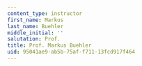 ```yaml
---
content_type: instructor
first_name: Markus
last_name: Buehler
middle_initial: ''
salutation: Prof.
title: Prof. Markus Buehler
uid: 95041ae9-ab5b-75af-f711-13fcd917f464
---
```

